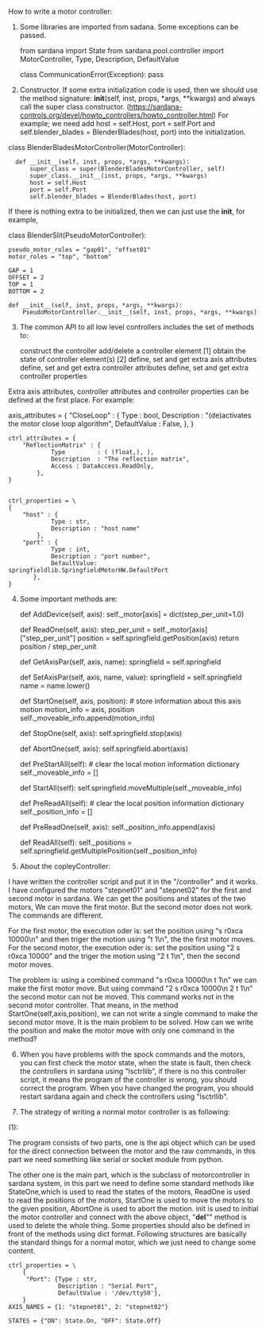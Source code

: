 How to write a motor controller:

1. Some libraries are imported from sadana. Some exceptions can be passed.

    from sardana import State
    from sardana.pool.controller import MotorController, Type, Description, DefaultValue
    
    class CommunicationError(Exception):
    pass
    
2. Constructor. If some extra initialization code is used, then we should use the method signature: __init__(self, inst, props, *args, **kwargs) and always call the super class constructor. (https://sardana-controls.org/devel/howto_controllers/howto_controller.html)
For example; we need add host = self.Host,  port = self.Port and self.blender_blades = BlenderBlades(host, port) into the initialization. 
  
  class BlenderBladesMotorController(MotorController):

      def __init__(self, inst, props, *args, **kwargs):
          super_class = super(BlenderBladesMotorController, self)
          super_class.__init__(inst, props, *args, **kwargs)
          host = self.Host
          port = self.Port
          self.blender_blades = BlenderBlades(host, port)
          
   If there is nothing extra to be initialized, then we can just use the __init__, for example, 
   
   class BlenderSlit(PseudoMotorController):
  
    pseudo_motor_roles = "gap01", "offset01"
    motor_roles = "top", "bottom"

    GAP = 1
    OFFSET = 2
    TOP = 1
    BOTTOM = 2

    def __init__(self, inst, props, *args, **kwargs):
        PseudoMotorController.__init__(self, inst, props, *args, **kwargs)
  
  
        
  3. The common API to all low level controllers includes the set of methods to:

        construct the controller
        add/delete a controller element [1]
        obtain the state of controller element(s) [2]
        define, set and get extra axis attributes
        define, set and get extra controller attributes
        define, set and get extra controller properties
        
 Extra axis attributes, controller attributes and controller properties can be defined at the first place. For example: 

axis_attributes = {
        "CloseLoop" : {
                Type         : bool,
                Description  : "(de)activates the motor close loop algorithm",
                DefaultValue : False,
            },
    }
    
    ctrl_attributes = {
        "ReflectionMatrix" : {
                Type         : ( (float,), ),
                Description  : "The reflection matrix",
                Access : DataAccess.ReadOnly,
            },
    }


    ctrl_properties = \
    {
        "host" : {
                Type : str,
                Description : "host name"
            },
        "port" : {
                Type : int,
                Description : "port number",
                DefaultValue: springfieldlib.SpringfieldMotorHW.DefaultPort
           },
    }
    
 4. Some important methods are:  
 
    def AddDevice(self, axis):
        self._motor[axis] = dict(step_per_unit=1.0)

    def ReadOne(self, axis):
        step_per_unit = self._motor[axis]["step_per_unit"]
        position = self.springfield.getPosition(axis)
        return position / step_per_unit

    def GetAxisPar(self, axis, name):
        springfield = self.springfield
    
    def SetAxisPar(self, axis, name, value):
        springfield = self.springfield
        name = name.lower()
        
    def StartOne(self, axis, position):
        # store information about this axis motion
        motion_info = axis, position
        self._moveable_info.append(motion_info)
        
    def StopOne(self, axis):
        self.springfield.stop(axis)

    def AbortOne(self, axis):
        self.springfield.abort(axis)
        
    def PreStartAll(self):
        # clear the local motion information dictionary
        self._moveable_info = []

    def StartAll(self):
        self.springfield.moveMultiple(self._moveable_info)
        
    def PreReadAll(self):
        # clear the local position information dictionary
        self._position_info = []

    def PreReadOne(self, axis):
        self._position_info.append(axis)

    def ReadAll(self):
        self._positions = self.springfield.getMultiplePosition(self._position_info)
        
   
5. About the copleyController:


I have written the controller script and put it in the "/controller" and it works.
I have configured the motors "stepnet01" and "stepnet02" for the first and second motor in sardana. We can get the positions and states of the two motors, We can move the first motor. But the second motor does not work. The commands are different.

For the first motor, the execution oder is: set the position using "s r0xca 10000\n" and then triger the motion using "t 1\n", the the first motor moves.
For the second motor, the execution oder is: set the position using "2 s r0xca 10000" and the triger the motion using "2 t 1\n", then the second motor moves.



The problem is: using a combined command "s r0xca 10000\n t 1\n" we can make the first motor move.
But using command "2 s r0xca 10000\n 2 t 1\n" the second motor can not be moved. This command works not in the second motor controller. That means, in the method StartOne(self,axis,position), we can not write a single command to make the second motor move. It is the main problem to be solved. 
How can we write the position and make the motor move with only one command in the method?

6. When you have problems with the spock commands and the motors, you can first check the motor state, when the state is fault, then check the controllers in sardana using "lsctrllib", if there is no this controller script, it means the program of the controller is wrong, you should correct the program. When you have changed the program, you should restart sardana again and check the controllers using "lsctrllib".

7. The strategy of writing a normal motor controller is as following:

(1): 

  The program consists of two parts, one is the api object which can be used for the direct connection between the motor and the raw commands, in this part we need something like serial or socket module from python.

  The other one is the main part, which is the subclass of motorcontroller in sardana system, in this part we need to define some standard methods like StateOne,which is used to read the states of the motors, ReadOne is used to read the positions of the motors, StartOne is used to move the motors to the given position, AbortOne is used to abort the motion. init is used to initial the motor controller and connect with the above object, "__del__"" method is used to delete the whole thing. Some properties should also be defined in front of the methods using dict format.  Following structures are basically the standard things for a normal motor, which we just need to change some content.  


    ctrl_properties = \
        {
         "Port": {Type : str,
                  Description : "Serial Port",
                  DefaultValue : '/dev/ttyS0'},
        }
    AXIS_NAMES = {1: "stepnet01", 2: "stepnet02"}

    STATES = {"ON": State.On, "OFF": State.Off}


